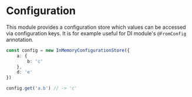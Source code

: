 # Configuration

This module provides a configuration store which values can be accessed via configuration keys.
It is for example useful for DI module's `@FromConfig` annotation.

```ts
const config = new InMemoryConfigurationStore({
    a: {
        b: 'c'
    },
    d: 'e'
})

config.get('a.b') // -> 'c'
```
